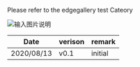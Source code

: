 Please refer to the edgegallery test Cateory

![输入图片说明](https://images.gitee.com/uploads/images/2020/0813/101127_e6b2a388_7624512.png "测试领域分类-v0.1.png")

| Date       | verison | remark  |
|------------|---------|---------|
| 2020/08/13 | v0.1    | initial |
